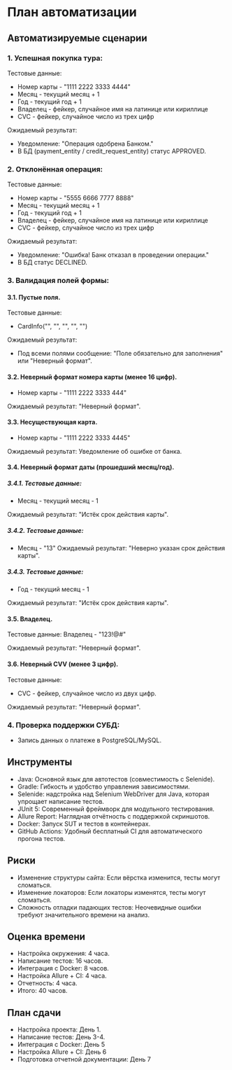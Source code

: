 # План автоматизации

## Автоматизируемые сценарии

### 1. Успешная покупка тура:

Тестовые данные:
- Номер карты - "1111 2222 3333 4444"
- Месяц - текущий месяц + 1
- Год - текущий год + 1
- Владелец - фейкер, случайное имя на латинице или кириллице
- CVC - фейкер, случайное число из трех цифр

Ожидаемый результат:
- Уведомление: "Операция одобрена Банком."
- В БД (payment_entity / credit_request_entity) статус APPROVED.

### 2. Отклонённая операция:

Тестовые данные:
- Номер карты - "5555 6666 7777 8888"
- Месяц - текущий месяц + 1
- Год - текущий год + 1
- Владелец - фейкер, случайное имя на латинице или кириллице
- CVC - фейкер, случайное число из трех цифр

Ожидаемый результат:
- Уведомление: "Ошибка! Банк отказал в проведении операции."
- В БД статус DECLINED.

### 3. Валидация полей формы:

#### 3.1. Пустые поля.
Тестовые данные:
- CardInfo("", "", "", "", "")

Ожидаемый результат:
- Под всеми полями сообщение: "Поле обязательно для заполнения" или "Неверный формат".

#### 3.2. Неверный формат номера карты (менее 16 цифр).
- Номер карты - "1111 2222 3333 444"

Ожидаемый результат: "Неверный формат".

#### 3.3. Несуществующая карта.
- Номер карты - "1111 2222 3333 4445"

Ожидаемый результат: Уведомление об ошибке от банка.

#### 3.4. Неверный формат даты (прошедший месяц/год).

##### 3.4.1. Тестовые данные:
- Месяц - текущий месяц - 1

Ожидаемый результат: "Истёк срок действия карты".

##### 3.4.2. Тестовые данные:
- Месяц - "13"
Ожидаемый результат: "Неверно указан срок действия карты".

##### 3.4.3. Тестовые данные:
- Год - текущий месяц - 1

Ожидаемый результат: "Истёк срок действия карты".

#### 3.5. Владелец.

Тестовые данные:
Владелец - "123!@#"

Ожидаемый результат: "Неверный формат".

#### 3.6. Неверный CVV (менее 3 цифр).

Тестовые данные:
- CVC - фейкер, случайное число из двух цифр.

Ожидаемый результат: "Неверный формат".

### 4. Проверка поддержки СУБД:

- Запись данных о платеже в PostgreSQL/MySQL.

## Инструменты
- Java: Основной язык для автотестов (совместимость с Selenide).
- Gradle: Гибкость и удобство управления зависимостями.
- Selenide: надстройка над Selenium WebDriver для Java, которая упрощает написание тестов.
- JUnit 5: Современный фреймворк для модульного тестирования.
- Allure Report: Наглядная отчётность с поддержкой скриншотов.
- Docker: Запуск SUT и тестов в контейнерах.
- GitHub Actions: Удобный бесплатный CI для автоматического прогона тестов.

## Риски
- Изменение структуры сайта: Если вёрстка изменится, тесты могут сломаться.
- Изменение локаторов: Если локаторы изменятся, тесты могут сломаться.
- Сложность отладки падающих тестов: Неочевидные ошибки требуют значительного времени на анализ.

## Оценка времени
- Настройка окружения: 4 часа.
- Написание тестов: 16 часов.
- Интеграция с Docker: 8 часов.
- Настройка Allure + CI: 4 часа.
- Отчетность: 4 часа.
- Итого: 40 часов.

## План сдачи
- Настройка проекта: День 1.
- Написание тестов: День 3-4.
- Интеграция с Docker: День 5
- Настройка Allure + CI: День 6
- Подготовка отчетной документации: День 7